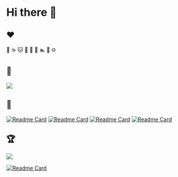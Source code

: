 # Hi there 👋

## :heart:

:tea: :coffee: :cat: :sunflower: :palm_tree: :musical_note: :swimmer: :walking: :globe_with_meridians:

## :telescope:

<a href="https://github.com/mariamihai">
  <img align="center" src="https://github-readme-stats.vercel.app/api?username=mariamihai&show_icons=true&include_all_commits=true&count_private=true&hide=contribs&theme=radical&border_radius=20" />
</a>

## :seedling:

[![Readme Card](https://github-readme-stats.vercel.app/api/pin/?username=mariamihai&repo=terraform-associate-certification-course-freecodecamp&show_owner=true)](https://github.com/mariamihai/terraform-associate-certification-course-freecodecamp)
[![Readme Card](https://github-readme-stats.vercel.app/api/pin/?username=mariamihai&repo=kubernetes-tutorial-nana&show_owner=true)](https://github.com/mariamihai/kubernetes-tutorial-nana)
[![Readme Card](https://github-readme-stats.vercel.app/api/pin/?username=mariamihai&repo=programming-kotlin&show_owner=true)](https://github.com/mariamihai/programming-kotlin)
[![Readme Card](https://github-readme-stats.vercel.app/api/pin/?username=mariamihai&repo=udemy-react-overview&show_owner=true)](https://github.com/mariamihai/udemy-react-overview)


## :trophy:

<img align="center" src="https://github-profile-trophy.vercel.app/?username=mariamihai&theme=darkhub" />

[![Readme Card](https://github-readme-stats.vercel.app/api/top-langs/?username=mariamihai)](https://github.com/mariamihai)
